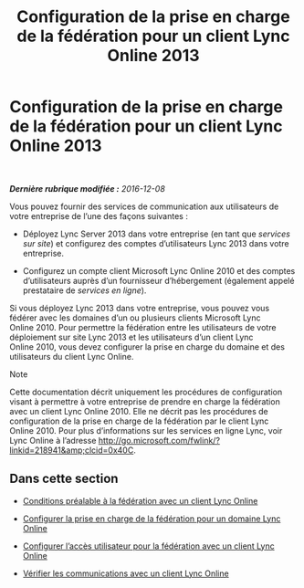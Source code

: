 ﻿---
title: Configuration de la prise en charge de la fédération pour un client Lync Online 2013
TOCTitle: Configuration de la prise en charge de la fédération pour un client Lync Online 2013
ms:assetid: e5f7f38d-ede5-4af3-88c2-026e8a78df12
ms:mtpsurl: https://technet.microsoft.com/fr-fr/library/Hh202193(v=OCS.15)
ms:contentKeyID: 49299171
ms.date: 12/10/2016
mtps_version: v=OCS.15
ms.translationtype: HT
---

# Configuration de la prise en charge de la fédération pour un client Lync Online 2013

 

_**Dernière rubrique modifiée :** 2016-12-08_

Vous pouvez fournir des services de communication aux utilisateurs de votre entreprise de l’une des façons suivantes :

  - Déployez Lync Server 2013 dans votre entreprise (en tant que *services sur site*) et configurez des comptes d’utilisateurs Lync 2013 dans votre entreprise.

  - Configurez un compte client Microsoft Lync Online 2010 et des comptes d’utilisateurs auprès d’un fournisseur d’hébergement (également appelé prestataire de *services en ligne*).

Si vous déployez Lync 2013 dans votre entreprise, vous pouvez vous fédérer avec les domaines d’un ou plusieurs clients Microsoft Lync Online 2010. Pour permettre la fédération entre les utilisateurs de votre déploiement sur site Lync 2013 et les utilisateurs d’un client Lync Online 2010, vous devez configurer la prise en charge du domaine et des utilisateurs du client Lync Online.

> [!note]  
> Cette documentation décrit uniquement les procédures de configuration visant à permettre à votre entreprise de prendre en charge la fédération avec un client Lync Online 2010. Elle ne décrit pas les procédures de configuration de la prise en charge de la fédération par le client Lync Online 2010. Pour plus d’informations sur les services en ligne Lync, voir Lync Online à l’adresse <a href="http://go.microsoft.com/fwlink/?linkid=218941%26clcid=0x40c">http://go.microsoft.com/fwlink/?linkid=218941&amp;clcid=0x40C</a>.

## Dans cette section

  - [Conditions préalable à la fédération avec un client Lync Online](lync-server-2013-prerequisites-for-federating-with-a-lync-online-customer.md)

  - [Configurer la prise en charge de la fédération pour un domaine Lync Online](lync-server-2013-configure-federation-support-for-a-lync-online-domain.md)

  - [Configurer l’accès utilisateur pour la fédération avec un client Lync Online](lync-server-2013-configure-user-access-for-federation-with-a-lync-online-customer.md)

  - [Vérifier les communications avec un client Lync Online](lync-server-2013-verify-communications-with-a-lync-online-customer.md)

